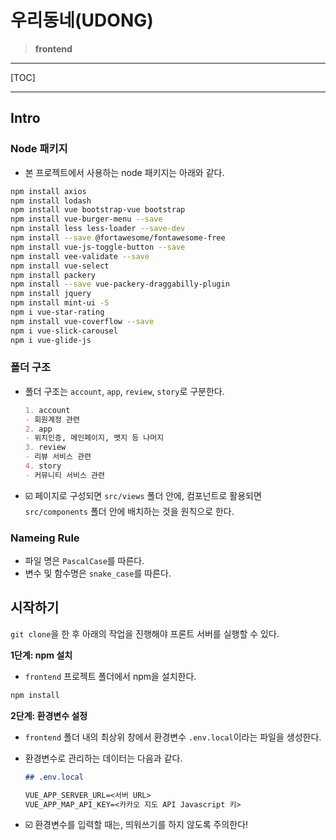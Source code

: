 # 우리동네(UDONG)

> **frontend**

---

[TOC]

---

## Intro

### Node 패키지

- 본 프로젝트에서 사용하는 node 패키지는 아래와 같다.

```bash
npm install axios
npm install lodash
npm install vue bootstrap-vue bootstrap
npm install vue-burger-menu --save
npm install less less-loader --save-dev
npm install --save @fortawesome/fontawesome-free
npm install vue-js-toggle-button --save
npm install vee-validate --save
npm install vue-select
npm install packery
npm install --save vue-packery-draggabilly-plugin
npm install jquery
npm install mint-ui -S
npm i vue-star-rating
npm install vue-coverflow --save
npm i vue-slick-carousel
npm i vue-glide-js
```

### 폴더 구조

- 폴더 구조는 `account`, `app`, `review`, `story`로 구분한다.

  ```markdown
  1. account
  - 회원계정 관련
  2. app
  - 위치인증, 메인페이지, 뱃지 등 나머지
  3. review
  - 리뷰 서비스 관련
  4. story
  - 커뮤니티 서비스 관련
  ```


- :ballot_box_with_check: 페이지로 구성되면 `src/views` 폴더 안에, 컴포넌트로 활용되면 `src/components` 폴더 안에 배치하는 것을 원칙으로 한다.

### Nameing Rule

- 파일 명은 `PascalCase`를 따른다.
- 변수 및 함수명은 `snake_case`를 따른다.



## 시작하기

`git clone`을 한 후 아래의 작업을 진행해야 프론트 서버를 실행할 수 있다.

**1단계: npm 설치**

- `frontend` 프로젝트 폴더에서 npm을 설치한다.

```bash
npm install
```

**2단계: 환경변수 설정**

- `frontend` 폴더 내의 최상위 창에서 환경변수 `.env.local`이라는 파일을 생성한다.

- 환경변수로 관리하는 데이터는 다음과 같다.

  ```markdown
  ## .env.local
  
  VUE_APP_SERVER_URL=<서버 URL>
  VUE_APP_MAP_API_KEY=<카카오 지도 API Javascript 키>
  ```

- :ballot_box_with_check: 환경변수를 입력할 때는, 띄워쓰기를 하지 않도록 주의한다!